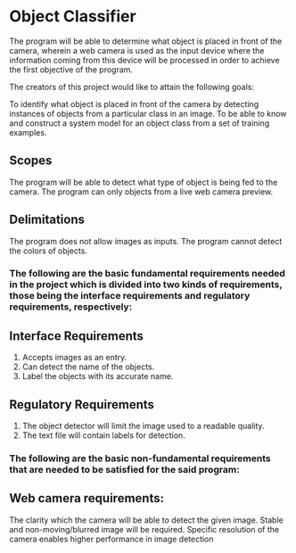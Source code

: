 # Object Classifier

The program will be able to determine what object is placed in front of the camera, wherein a web camera is used as the input device where the information coming from this device will be processed in order to achieve the first objective of the program.

The creators of this project would like to attain the following goals:

To identify what object is placed in front of the camera by detecting instances of objects from a particular class in an image. 
To be able to know and construct a system model for an object class from a set of training examples.

## Scopes

The program will be able to detect what type of object is being fed to the camera. The program can only objects from a live web camera preview.

## Delimitations

The program does not allow images as inputs. The program cannot detect the colors of objects. 

### The following are the basic fundamental requirements needed in the project which is divided into two kinds of requirements, those being the interface requirements and regulatory requirements, respectively:

## Interface Requirements

1. Accepts images as an entry.
2. Can detect the name of the objects.
3. Label the objects with its accurate name.

## Regulatory Requirements

1. The object detector will limit the image used to a readable quality.
2. The text file will contain labels for detection.

### The following are the basic non-fundamental requirements that are needed to be satisfied for the said program:

## Web camera requirements:

The clarity which the camera will be able to detect the given image. Stable and non-moving/blurred image will be required. Specific resolution of the camera enables higher performance in image detection

